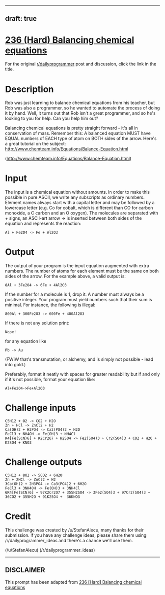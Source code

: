 ---
draft: true
----

# [236 (Hard) Balancing chemical equations](https://www.reddit.com/r/dailyprogrammer/comments/3oz82g/20151016_challenge_236_hard_balancing_chemical/)

For the original [r/dailyprogrammer](https://www.reddit.com/r/dailyprogrammer/) post and discussion, click the link in the title.

# Description
Rob was just learning to balance chemical equations from his teacher, but Rob was also a programmer, so he wanted to automate the process of doing it by hand. Well, it turns out that Rob isn't a great programmer, and so he's looking to you for help. Can you help him out?

Balancing chemical equations is pretty straight forward - it's all in conservation of mass. Remember this: A balanced equation MUST have EQUAL numbers of EACH type of atom on BOTH sides of the arrow. Here's a great tutorial on the subject: http://www.chemteam.info/Equations/Balance-Equation.html 

(http://www.chemteam.info/Equations/Balance-Equation.html)
# Input
The input is a chemical equation without amounts. In order to make this possible in pure ASCII, we write any subscripts as ordinary numbers. Element names always start with a capital letter and may be followed by a lowercase letter (e.g. Co for cobalt, which is different than CO for carbon monoxide, a C carbon and an O oxygen). The molecules are separated with + signs, an ASCII-art arrow -> is inserted between both sides of the equation and represents the reaction:


```
Al + Fe2O4 -> Fe + Al2O3
```
# Output
The output of your program is the input equation augmented with extra numbers. The number of atoms for each element must be the same on both sides of the arrow. For the example above, a valid output is:


```
8Al + 3Fe2O4 -> 6Fe + 4Al2O3
```
If the number for a molecule is 1, drop it. A number must always be a positive integer. Your program must yield numbers such that their sum is minimal. For instance, the following is illegal:


```
800Al + 300Fe2O3 -> 600Fe + 400Al2O3
```
If there is not any solution print:


```
Nope!
```
for any equation like


```
Pb -> Au
```
(FWIW that's transmutation, or alchemy, and is simply not possible - lead into gold.) 

Preferably, format it neatly with spaces for greater readability but if and only if it's not possible, format your equation like:


```
Al+Fe2O4->Fe+Al2O3
```
# Challenge inputs

```
C5H12 + O2 -> CO2 + H2O
Zn + HCl -> ZnCl2 + H2
Ca(OH)2 + H3PO4 -> Ca3(PO4)2 + H2O
FeCl3 + NH4OH -> Fe(OH)3 + NH4Cl
K4[Fe(SCN)6] + K2Cr2O7 + H2SO4 -> Fe2(SO4)3 + Cr2(SO4)3 + CO2 + H2O + K2SO4 + KNO3
```
# Challenge outputs

```
C5H12 + 8O2 -> 5CO2 + 6H2O
Zn + 2HCl -> ZnCl2 + H2
3Ca(OH)2 + 2H3PO4 -> Ca3(PO4)2 + 6H2O
FeCl3 + 3NH4OH -> Fe(OH)3 + 3NH4Cl
6K4[Fe(SCN)6] + 97K2Cr2O7 + 355H2SO4 -> 3Fe2(SO4)3 + 97Cr2(SO4)3 + 36CO2 + 355H2O + 91K2SO4 +  36KNO3
```
# Credit
This challenge was created by /u/StefanAlecu, many thanks for their submission. If you have any challenge ideas, please share them using /r/dailyprogrammer_ideas and there's a chance we'll use them.

(/u/StefanAlecu)
(/r/dailyprogrammer_ideas)

----
## **DISCLAIMER**
This prompt has been adapted from [236 [Hard] Balancing chemical equations](https://www.reddit.com/r/dailyprogrammer/comments/3oz82g/20151016_challenge_236_hard_balancing_chemical/
)
